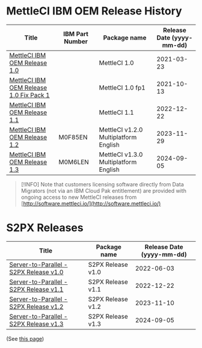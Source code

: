 # MettleCI IBM OEM Release History

| Title | **IBM Part Number** | **Package name** | **Release Date (yyyy-mm-dd)** |
| --- | --- | --- | --- |
| [MettleCI IBM OEM Release 1.0](/wiki/spaces/MCIDOC/pages/2245033985/MettleCI+IBM+OEM+Release+1.0) |     | MettleCI 1.0 | 2021-03-23 |
| [MettleCI IBM OEM Release 1.0 Fix Pack 1](/wiki/spaces/MCIDOC/pages/2245034041/MettleCI+IBM+OEM+Release+1.0+Fix+Pack+1) |     | MettleCI 1.0 fp1 | 2021-10-13 |
| [MettleCI IBM OEM Release 1.1](/wiki/spaces/MCIDOC/pages/2311225345/MettleCI+IBM+OEM+Release+1.1) |     | MettleCI 1.1 | 2022-12-22 |
| [MettleCI IBM OEM Release 1.2](/wiki/spaces/MCIDOC/pages/2501509121/MettleCI+IBM+OEM+Release+1.2) | M0F85EN | MettleCI v1.2.0 Multiplatform English | 2023-11-29 |
| [MettleCI IBM OEM Release 1.3](/wiki/spaces/MCIDOC/pages/2828926977/MettleCI+IBM+OEM+Release+1.3) | M0M6LEN | MettleCI v1.3.0 Multiplatform English | 2024-09-05 |

> [!INFO]
> Note that customers licensing software directly from Data Migrators (not via an IBM Cloud Pak entitlement) are provided with ongoing access to new MettleCI releases from [http://software.mettleci.io/](http://software.mettleci.io/)

# S2PX Releases

| Title | **Package name** | **Release Date (yyyy-mm-dd)** |
| --- | --- | --- |
| [Server-to-Parallel - S2PX Release v1.0](/wiki/spaces/S2PX/pages/2210594833/Server-to-Parallel+-+S2PX+Release+v1.0) | S2PX Release v1.0 | 2022-06-03 |
| [Server-to-Parallel - S2PX Release v1.1](/wiki/spaces/S2PX/pages/2211414017/Server-to-Parallel+-+S2PX+Release+v1.1) | S2PX Release v1.1 | 2022-12-22 |
| [Server-to-Parallel - S2PX Release v1.2](/wiki/spaces/S2PX/pages/2532245522/Server-to-Parallel+-+S2PX+Release+v1.2) | S2PX Release v1.2 | 2023-11-10 |
| [Server-to-Parallel - S2PX Release v1.3](/wiki/spaces/S2PX/pages/2828927128/Server-to-Parallel+-+S2PX+Release+v1.3) | S2PX Release v1.3 | 2024-09-05 |

(See [this page](https://datamigrators.atlassian.net/wiki/spaces/S2PX/pages/2210627585/S2PX+Release+History))